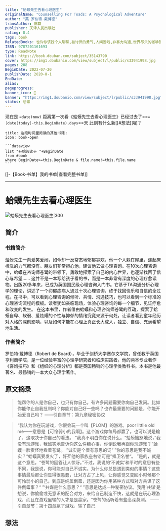 ```yaml
---
title: "蛤蟆先生去看心理医生"
originalName: "Counselling For Toads: A Psychological Adventure"
author: "英 罗伯特·戴博德"
transAuthor: 陈赢
publisher: 天津人民出版社
rating: 8.4
tags: book
RelatedBooks: 也许你该找个人聊聊,被讨厌的勇气,人间游戏,非暴力沟通,世界尽头的咖啡馆,心理治疗如何改变人,幸福的勇气,伯恩斯新情绪疗法,少有人走的路,热锅上的家庭
ISBN: 9787201161693
type: ReadNote
link: https://book.douban.com/subject/35143790
cover: https://img1.doubanio.com/view/subject/l/public/s33941998.jpg
pages: 208
BeginDate: 2022-07-20
publishDate: 2020-8-1
EndDate:
alias:
pageprogress:
banner_icon: 📖
banner: "https://img1.doubanio.com/view/subject/l/public/s33941998.jpg"
status: 想读
---
```


现在是 `=date(now)`
距离第一次看《蛤蟆先生去看心理医生》已经过去了==`=(date(today)-this.BeginDate).days`==天
此刻有什么新[[#想法]]呢？

````ad-abstract
title: 这段时间里阅读的其他书籍：
icon: book-open

```dataview
list "开始阅读于 "+BeginDate
from #book 
where BeginDate>=this.BeginDate & file.name!=this.file.name
```
````
[[-【Book-书单】我的书单|查看完整书单]]

---
# 蛤蟆先生去看心理医生

![蛤蟆先生去看心理医生|300](https://img1.doubanio.com/view/subject/l/public/s33941998.jpg)

## 简介
### 书籍简介

蛤蟆先生一向爱笑爱闹，如今却一反常态地郁郁寡欢，他一个人躲在屋里，连起床梳洗的力气都没有。朋友们非常担心他，建议他去做心理咨询。在10次心理咨询中，蛤蟆在咨询师苍鹭的带领下，勇敢地探索了自己的内心世界，也逐渐找回了信心与希望……
这并不是一本写给孩子看的书，而是一本非常有深度的心理疗愈读物。出版20多年来，已成为英国国民级心理咨询入门书。它基于TA沟通分析心理学的理论，讲述了一个抑郁症病人通过十次心理咨询，终于找回快乐和自信的全过程。在书中，可以看到心理咨询的倾听、共情、沟通技巧，也可以看到一个标准的心理咨询流程的模板。读者犹如亲临现场，体验心理咨询的每一个细节，见证疗愈和改变的发生。
在这本书里，作者借由蛤蟆和心理咨询师苍鹭的互动，探索了蛤蟆自卑、软弱、爱炫耀的个性与抑郁的情绪究竟来源于何处，让读者看到童年经历对人格的深刻影响，以及如何才能在心理上真正长大成人，独立、自信、充满希望地生活。


### 作者简介

罗伯特·戴博德（Robert de Board），毕业于剑桥大学赛尔文学院，曾任教于英国亨利商学院，是一位经验丰富的心理学研究者和临床实践者。他的两本专业著作《咨询技巧》和《组织的心理分析》都是英国畅销的心理学类教科书。本书是他最著名、最畅销的一本大众心理学著作。


## 原文摘录
> 能帮你的人是你自己，也只有你自己。有许多问题需要你向自己发问。比如你能停止自我批判吗？你能对自己好一些吗？也许最重要的问题是，你能开始爱自己吗？
——引自章节：第九章秘密协议

> “我认为你在玩游戏，你很会玩一个叫【PLOM】的游戏。poor littlle old me——意思是【可怜弱小的我啊】。这个游戏你每局都赢了，也可以说是输了，这取决于你自己的看法。
”我真不明白你在说什么。“蛤蟆恼怒地说，”我没有玩游戏，我诚实地告诉你这么件糟心事，你倒说我再跟你玩游戏？“蛤蟆一脸责怪地看着苍鹭。
”诚实是个很有意思的词“
”你的意思是我不诚实？“蛤蟆真要发火了，好歹他的家族座右铭可是”捍卫名誉“。
”是的，就是这个意思。“苍鹭的回答让人惊讶。”不过，我说的‘不诚实’和平时的意思有些不同，我是说，你可能对自己不诚实。为什么你总是遇到类似的事情？这些事情最后都让你显得很愚蠢，让对方占了上风，让你感觉又变回小时候那个可怜弱小的自己，到底是纯属倒霉，还是因为你用某种方式和对方共谋了这件倒霉事？“
”‘共谋是什么意思？“
”意思是达成一种秘密协议。我用’共谋‘是想说，你偷偷或无意识的配合对方，来给自己制造不快，这就是在玩心理游戏，而且在游戏里输的人才是是赢家。“苍鹭的话听着有些高深莫测。
——引自章节：第十四章赢了游戏，输了自己

## 想法

